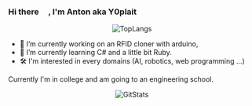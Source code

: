 ### Hi there <img src="https://c.tenor.com/SNL9_xhZl9oAAAAi/waving-hand-joypixels.gif" width=15>, I'm Anton aka Y0plait

<p align="center">
  <img src="https://github-readme-stats.vercel.app/api/top-langs/?username=Y0plait&show_icons=true&hide_border=true&theme=tokyonight" alt="TopLangs"/>
</p>

- 🔭 I’m currently working on an RFID cloner with arduino,
- 🌱 I’m currently learning C# and a little bit Ruby.
- 🛠  I'm interested in every domains (AI, robotics, web programming ...)

Currently I'm in college and am going to an engineering school.

<p align="center">
  <img src="https://github-readme-stats.vercel.app/api?username=Y0plait&show_icons=true&hide_border=true&theme=tokyonight" alt="GitStats">
</p>


